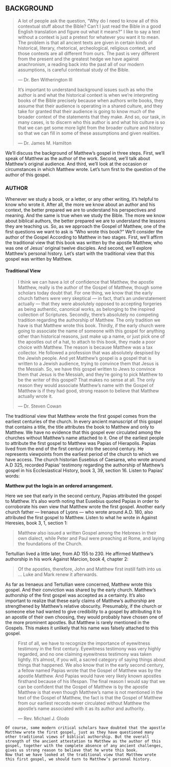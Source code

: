 ## BACKGROUND
	
> A lot of people ask the question, “Why do I need to know all of this contextual stuff about the Bible? Can’t I just read the Bible in a good English translation and figure out what it means?” I like to say a text without a context is just a pretext for whatever you want it to mean. The problem is that all ancient texts are given in certain kinds of historical, literary, rhetorical, archeological, religious context, and those contexts are all different from ours. The past is very different from the present and the greatest hedge we have against anachronism, a reading back into the past all of our modern assumptions, is careful contextual study of the Bible. 
> 
> —	Dr. Ben Witherington III


> It’s important to understand background issues such as who the author is and what the historical context is when we’re interpreting books of the Bible precisely because when authors write books, they assume that their audience is operating in a shared culture, and they take for granted that their audience is going to know much of the broader context of the statements that they make. And so, our task, in many cases, is to discern who this author is and what his culture is so that we can get some more light from the broader culture and history so that we can fill in some of these assumptions and given realities. 
> 
> —	Dr. James M. Hamilton 

We’ll discuss the background of Matthew’s gospel in three steps. First, we’ll speak of Matthew as the author of the work. Second, we’ll talk about Matthew’s original audience. And third, we’ll look at the occasion or circumstances in which Matthew wrote. Let’s turn first to the question of the author of this gospel.


### AUTHOR

Whenever we study a book, or a letter, or any other writing, it’s helpful to know who wrote it. After all, the more we know about an author and his context, the better prepared we are to understand his perspectives and meaning. And the same is true when we study the Bible. The more we know about biblical authors, the better prepared we are to understand the lessons they are teaching us. So, as we approach the Gospel of Matthew, one of the first questions we want to ask is “Who wrote this book?”
	We’ll consider the author of the Gospel According to Matthew in two stages. First, we’ll affirm the traditional view that this book was written by the apostle Matthew, who was one of Jesus’ original twelve disciples. And second, we’ll explore Matthew’s personal history. Let’s start with the traditional view that this gospel was written by Matthew.


#### Traditional View

> I think we can have a lot of confidence that Matthew, the apostle Matthew, really is the author of the Gospel of Matthew, though some scholars today doubt that. For one thing, we know that the early church fathers were very skeptical — in fact, that’s an understatement actually — that they were absolutely opposed to accepting forgeries as being authentic, canonical works, as belonging to the inspired collection of Scriptures. Secondly, there’s absolutely no competing tradition regarding the authorship of Matthew. The only tradition we have is that Matthew wrote this book. Thirdly, if the early church were going to associate the name of someone with this gospel for anything other than historical reasons, just make up a name, or just pick one of the apostles out of a hat, to attach to this book, they made a poor choice with Matthew. The reason is because Matthew was a tax collector. He followed a profession that was absolutely despised by the Jewish people. And yet Matthew’s gospel is a gospel that is written to a Jewish audience, trying to convince them that Jesus is the Messiah. So, we have this gospel written to Jews to convince them that Jesus is the Messiah, and they’re going to pick Matthew to be the writer of this gospel? That makes no sense at all. The only reason they would associate Matthew’s name with the Gospel of Matthew is if they had good, strong reason to believe that Matthew actually wrote it. 
> 
> —	Dr. Steven Cowan

The traditional view that Matthew wrote the first gospel comes from the earliest centuries of the church. In every ancient manuscript of this gospel that contains a title, the title attributes the book to Matthew and only to Matthew. We have no evidence that this gospel ever circulated among the churches without Matthew’s name attached to it. 
	One of the earliest people to attribute the first gospel to Matthew was Papias of Hierapolis. Papias lived from the end of the first century into the second century. He represents viewpoints from the earliest period of the church to which we have access.
	The church historian Eusebius of Caesarea, who wrote around A.D 325, recorded Papias’ testimony regarding the authorship of Matthew’s gospel in his Ecclesiastical History, book 3, 39, section 16. Listen to Papias’ words:

**Matthew put the logia in an ordered arrangement.** 

Here we see that early in the second century, Papias attributed the gospel to Matthew. It’s also worth noting that Eusebius quoted Papias in order to corroborate his own view that Matthew wrote the first gospel.
	Another early church father — Irenaeus of Lyons — who wrote around A.D. 180, also attributed the first gospel to Matthew. Listen to what he wrote in Against Heresies, book 3, 1, section 1:

> Matthew also issued a written Gospel among the Hebrews in their own dialect, while Peter and Paul were preaching at Rome, and laying the foundations of the Church.

Tertullian lived a little later, from AD 155 to 230. He affirmed Matthew’s authorship in his work Against Marcion, book 4, chapter 2:

> Of the apostles, therefore, John and Matthew first instill faith into us … Luke and Mark renew it afterwards.

As far as Irenaeus and Tertullian were concerned, Matthew wrote this gospel. And their conviction was shared by the early church. Matthew’s authorship of the first gospel was accepted as a certainty. 
It’s also important to realize that these early claims of Matthew’s authorship are strengthened by Matthew’s relative obscurity. Presumably, if the church or someone else had wanted to give credibility to a gospel by attributing it to an apostle of their own choosing, they would probably have chosen one of the more prominent apostles. But Matthew is rarely mentioned in the Gospels. This makes it unlikely that his name was falsely attached to this gospel.

> First of all, we have to recognize the importance of eyewitness testimony in the first century. Eyewitness testimony was very highly regarded, and no one claiming eyewitness testimony was taken lightly. It’s almost, if you will, a sacred category of saying things about things that happened. We also know that in the early second century, a fellow named Papias wrote that the Gospel of Matthew was by the apostle Matthew. And Papias would have very likely known apostles firsthand because of his lifespan. The final reason I would say that we can be confident that the Gospel of Matthew is by the apostle Matthew is that even though Matthew’s name is not mentioned in the text of the Gospel of Matthew, the fact is that the Gospel of Matthew from our earliest records never circulated without Matthew the apostle’s name associated with it as its author and authority. 
> 
> —	Rev. Michael J. Glodo

	Of course, some modern critical scholars have doubted that the apostle Matthew wrote the first gospel, just as they have questioned many other traditional views of biblical authorship. But the overall strength of the ancient attestation to Matthew as the author of this gospel, together with the complete absence of any ancient challenges, gives us strong reason to believe that he wrote this book.
	Now that we have looked at the traditional view that Matthew wrote this first gospel, we should turn to Matthew’s personal history.
